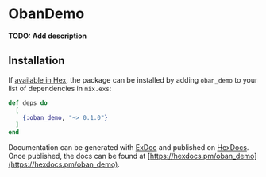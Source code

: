 # ObanDemo

**TODO: Add description**

## Installation

If [available in Hex](https://hex.pm/docs/publish), the package can be installed
by adding `oban_demo` to your list of dependencies in `mix.exs`:

```elixir
def deps do
  [
    {:oban_demo, "~> 0.1.0"}
  ]
end
```

Documentation can be generated with [ExDoc](https://github.com/elixir-lang/ex_doc)
and published on [HexDocs](https://hexdocs.pm). Once published, the docs can
be found at [https://hexdocs.pm/oban_demo](https://hexdocs.pm/oban_demo).

